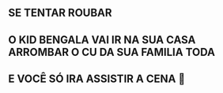 ## SE TENTAR ROUBAR
## O KID BENGALA VAI IR NA SUA CASA ARROMBAR O CU DA SUA FAMILIA TODA
## E VOCÊ SÓ IRA ASSISTIR A CENA 🖕
